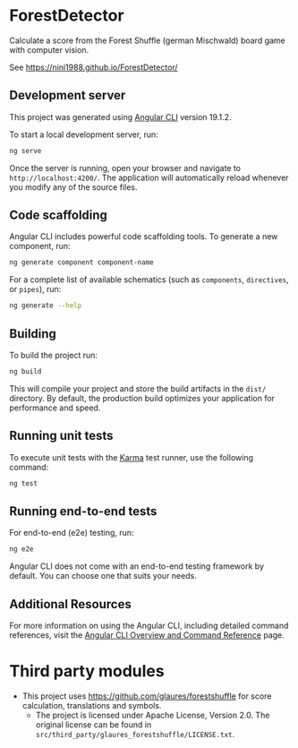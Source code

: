 # ForestDetector
Calculate a score from the Forest Shuffle (german Mischwald) board game with computer vision.

See https://nini1988.github.io/ForestDetector/

## Development server

This project was generated using [Angular CLI](https://github.com/angular/angular-cli) version 19.1.2.

To start a local development server, run:

```bash
ng serve
```

Once the server is running, open your browser and navigate to `http://localhost:4200/`. The application will automatically reload whenever you modify any of the source files.

## Code scaffolding

Angular CLI includes powerful code scaffolding tools. To generate a new component, run:

```bash
ng generate component component-name
```

For a complete list of available schematics (such as `components`, `directives`, or `pipes`), run:

```bash
ng generate --help
```

## Building

To build the project run:

```bash
ng build
```

This will compile your project and store the build artifacts in the `dist/` directory. By default, the production build optimizes your application for performance and speed.

## Running unit tests

To execute unit tests with the [Karma](https://karma-runner.github.io) test runner, use the following command:

```bash
ng test
```

## Running end-to-end tests

For end-to-end (e2e) testing, run:

```bash
ng e2e
```

Angular CLI does not come with an end-to-end testing framework by default. You can choose one that suits your needs.

## Additional Resources

For more information on using the Angular CLI, including detailed command references, visit the [Angular CLI Overview and Command Reference](https://angular.dev/tools/cli) page.

# Third party modules
- This project uses https://github.com/glaures/forestshuffle for score calculation, translations and symbols.
  - The project is licensed under Apache License, Version 2.0. The original license can be found in `src/third_party/glaures_forestshuffle/LICENSE.txt`.

